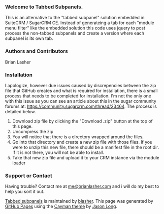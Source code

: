 <section class="main-content">
    <h3><a id="welcome-to-tabbed-subpanels" class="anchor" href="#welcome-to-tabbed-subpanels" aria-hidden="true"><span aria-hidden="true" class="octicon octicon-link"></span></a>Welcome to Tabbed Subpanels.</h3>

<p>This is an alternative to the "tabbed subpanel" solution embedded in SuiteCRM / SugarCRM CE.  Instead
 of generateing a tab for each "module menu filter" like the embedded solution this code uses jquery to 
 post process the non-tabbed subpanels and create a version where each subpanel is its own tab.</p>

<h3><a id="authors-and-contributors" class="anchor" href="#authors-and-contributors" aria-hidden="true"><span aria-hidden="true" class="octicon octicon-link"></span></a>Authors and Contributors</h3>
<p>Brian Lasher</p>


<h3><a id="installation" class="anchor" href="#installation" aria-hidden="true"><span aria-hidden="true" class="octicon octicon-link"></span></a>Installation</h3>
<p>I apologize, however due issues caused by discrepencies between the zip file that GitHub creates and what 
is required for installation, there is a small process that needs to be completed for installation.  I'm not
the only one with this issue as you can see an article about this in the sugar community forums at:
<a href="https://community.sugarcrm.com/thread/23464">https://community.sugarcrm.com/thread/23464</a>.  The
process is detailed below.
</p>
<ol>
<li>Download zip file by clicking the "Download .zip" button at the top of this page.</li>
<li>Uncompress the zip</li>
<li>You will notice that there is a directory wrapped around the files.</li>
<li>Go into that directory and create a new zip file with those files.  If you were to unzip this new file, there should be a manifest file in the root dir.  If it is not there, you will not be able to install.</li>
<li>Take that new zip file and upload it to your CRM instance via the module loader</li>
</ol>

<h3><a id="support-or-contact" class="anchor" href="#support-or-contact" aria-hidden="true"><span aria-hidden="true" class="octicon octicon-link"></span></a>Support or Contact</h3>

<p>Having trouble? Contact me at <a href="mailto:me@brianlasher.com">me@brianlasher.com</a> and i will do my best to help you sort it out.</p>

<footer class="site-footer">
  <span class="site-footer-owner"><a href="https://github.com/blasher/tabbed_subpanels">Tabbed subpanels</a> is maintained by <a href="https://github.com/blasher">blasher</a>.</span>
  <span class="site-footer-credits">This page was generated by <a href="https://pages.github.com">GitHub Pages</a> using the <a href="https://github.com/jasonlong/cayman-theme">Cayman theme</a> by <a href="https://twitter.com/jasonlong">Jason Long</a>.</span>
</footer>


